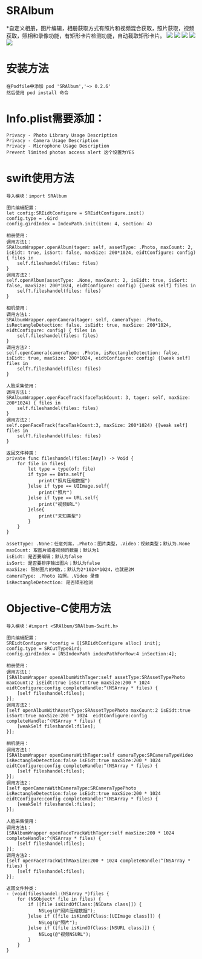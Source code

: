 # SRAlbum
*自定义相册，图片编辑，相册获取方式有照片和视频混合获取，照片获取，视频获取，照相和录像功能，有矩形卡片检测功能，自动截取矩形卡片。
![](IMG_0010.PNG)
![](IMG_0011.PNG)
![](IMG_0012.PNG)
![](IMG_0013.PNG)
![](IMG_0113.PNG)


# 安装方法
    在Podfile中添加 pod 'SRAlbum','~> 0.2.6'
    然后使用 pod install 命令
    
# Info.plist需要添加：
    Privacy - Photo Library Usage Description
    Privacy - Camera Usage Description
    Privacy - Microphone Usage Description
    Prevent limited photos access alert 这个设置为YES
    

# swift使用方法
    导入模块：import SRAlbum
    
    图片编辑配置：
    let config:SREidtConfigure = SREidtConfigure.init()
    config.type = .Gird
    config.girdIndex = IndexPath.init(item: 4, section: 4)
    
    相册使用：
    调用方法1：
    SRAlbumWrapper.openAlbum(tager: self, assetType: .Photo, maxCount: 2, isEidt: true, isSort: false, maxSize: 200*1024, eidtConfigure: config) { files in
        self.fileshandel(files: files)
    }
    调用方法2：
    self.openAlbum(assetType: .None, maxCount: 2, isEidt: true, isSort: false, maxSize: 200*1024, eidtConfigure: config) {[weak self] files in
        self?.fileshandel(files: files)
    }
    
    相机使用：
    调用方法1：
    SRAlbumWrapper.openCamera(tager: self, cameraType: .Photo, isRectangleDetection: false, isEidt: true, maxSize: 200*1024, eidtConfigure: config) { files in
        self.fileshandel(files: files)
    }
    调用方法2：
    self.openCamera(cameraType: .Photo, isRectangleDetection: false, isEidt: true, maxSize: 200*1024, eidtConfigure: config) {[weak self] files in
        self?.fileshandel(files: files)
    }
    
    人脸采集使用：
    调用方法1：
    SRAlbumWrapper.openFaceTrack(faceTaskCount: 3, tager: self, maxSize: 200*1024) { files in
        self.fileshandel(files: files)
    }
    调用方法2：
    self.openFaceTrack(faceTaskCount:3, maxSize: 200*1024) {[weak self] files in
        self?.fileshandel(files: files)
    }
    
    返回文件种类：
    private func fileshandel(files:[Any]) -> Void {
        for file in files{
            let type = type(of: file)
            if type == Data.self{
                print("照片压缩数据")
            }else if type == UIImage.self{
                print("照片")
            }else if type == URL.self{
                print("视频URL")
            }else{
                print("未知类型")
            }
        }
    }
    
    assetType: .None：任意列席，.Photo：图片类型，.Video：视频类型；默认为.None
    maxCount: 取图片或者视频的数量；默认为1
    isEidt: 是否要编辑；默认为false
    isSort: 是否要排序输出图片；默认为false
    maxSize: 限制图片的M数，；默认为2*1024*1024，也就是2M
    cameraType: .Photo 拍照，.Video 录像
    isRectangleDetection: 是否矩形检测
    
    
# Objective-C使用方法
    导入模块：#import <SRAlbum/SRAlbum-Swift.h>
    
    图片编辑配置：
    SREidtConfigure *config = [[SREidtConfigure alloc] init];
    config.type = SRCutTypeGird;
    config.girdIndex = [NSIndexPath indexPathForRow:4 inSection:4];
    
    相册使用：
    调用方法1：
    [SRAlbumWrapper openAlbumWithTager:self assetType:SRAssetTypePhoto maxCount:2 isEidt:true isSort:true maxSize:200 * 1024 eidtConfigure:config completeHandle:^(NSArray * files) {
        [self fileshandel:files];
    }];
    调用方法2：
    [self openAlbumWithAssetType:SRAssetTypePhoto maxCount:2 isEidt:true isSort:true maxSize:200 * 1024  eidtConfigure:config completeHandle:^(NSArray * files) {
        [weakSelf fileshandel:files];
    }];
    
    相机使用：
    调用方法1：
    [SRAlbumWrapper openCameraWithTager:self cameraType:SRCameraTypeVideo isRectangleDetection:false isEidt:true maxSize:200 * 1024 eidtConfigure:config completeHandle:^(NSArray * files) {
        [self fileshandel:files];
    }];
    调用方法2：
    [self openCameraWithCameraType:SRCameraTypePhoto isRectangleDetection:false isEidt:true maxSize:200 * 1024 eidtConfigure:config completeHandle:^(NSArray * files) {
        [weakSelf fileshandel:files];
    }];
    
    人脸采集使用：
    调用方法1：
    [SRAlbumWrapper openFaceTrackWithTager:self maxSize:200 * 1024 completeHandle:^(NSArray * files) {
        [self fileshandel:files];
    }];
    调用方法2：
    [self openFaceTrackWithMaxSize:200 * 1024 completeHandle:^(NSArray * files) {
        [self fileshandel:files];
    }];
    
    返回文件种类：
    - (void)fileshandel:(NSArray *)files {
        for (NSObject* file in files) {
            if ([file isKindOfClass:[NSData class]]) {
                NSLog(@"照片压缩数据");
            }else if ([file isKindOfClass:[UIImage class]]) {
                NSLog(@"照片");
            }else if ([file isKindOfClass:[NSURL class]]) {
                NSLog(@"视频NSURL");
            }
        }
    }
